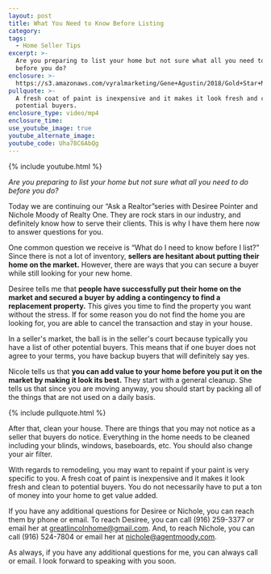 ```yaml
---
layout: post
title: What You Need to Know Before Listing
category:
tags:
  - Home Seller Tips
excerpt: >-
  Are you preparing to list your home but not sure what all you need to do
  before you do?
enclosure: >-
  https://s3.amazonaws.com/vyralmarketing/Gene+Agustin/2018/Gold+Star+Mortgage+Financial-+preparing+to+list.mp4
pullquote: >-
  A fresh coat of paint is inexpensive and it makes it look fresh and clean to
  potential buyers.
enclosure_type: video/mp4
enclosure_time:
use_youtube_image: true
youtube_alternate_image:
youtube_code: Uha78C6AbQg
---
```


{% include youtube.html %}

*Are you preparing to list your home but not sure what all you need to do before you do?*

Today we are continuing our “Ask a Realtor”series with Desiree Pointer and Nichole Moody of Realty One. They are rock stars in our industry, and definitely know how to serve their clients. This is why I have them here now to answer questions for you.

One common question we receive is “What do I need to know before I list?” Since there is not a lot of inventory, **sellers are hesitant about putting their home on the market.** However, there are ways that you can secure a buyer while still looking for your new home.

Desiree tells me that **people have successfully put their home on the market and secured a buyer by adding a contingency to find a replacement property.** This gives you time to find the property you want without the stress. If for some reason you do not find the home you are looking for, you are able to cancel the transaction and stay in your house.

In a seller's market, the ball is in the seller's court because typically you have a list of other potential buyers. This means that if one buyer does not agree to your terms, you have backup buyers that will definitely say yes.

Nicole tells us that **you can add value to your home before you put it on the market by making it look its best.** They start with a general cleanup. She tells us that since you are moving anyway, you should start by packing all of the things that are not used on a daily basis.

{% include pullquote.html %}

After that, clean your house. There are things that you may not notice as a seller that buyers do notice. Everything in the home needs to be cleaned including your blinds, windows, baseboards, etc. You should also change your air filter.

With regards to remodeling, you may want to repaint if your paint is very specific to you. A fresh coat of paint is inexpensive and it makes it look fresh and clean to potential buyers. You do not necessarily have to put a ton of money into your home to get value added.

If you have any additional questions for Desiree or Nichole, you can reach them by phone or email. To reach Desiree, you can call (916) 259-3377 or email her at greatlincolnhome@gmail.com. And, to reach Nichole, you can call (916) 524-7804 or email her at nichole@agentmoody.com.

As always, if you have any additional questions for me, you can always call or email. I look forward to speaking with you soon.